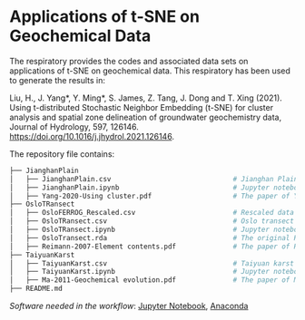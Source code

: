 # Applications of t-SNE on Geochemical Data

The respiratory provides the codes and associated data sets on applications of t-SNE on geochemical data. This respiratory has been used to generate the results in: 

Liu, H., J. Yang*, Y. Ming*, S. James, Z. Tang, J. Dong and T. Xing (2021). Using t-distributed Stochastic Neighbor Embedding (t-SNE) for cluster analysis and spatial zone delineation of groundwater geochemistry data, Journal of Hydrology, 597, 126146. https://doi.org/10.1016/j.jhydrol.2021.126146.

The repository file contains:

```bash
├── JianghanPlain                                         
│   ├── JianghanPlain.csv                              # Jianghan Plain groundwater data set 
│   ├── JianghanPlain.ipynb                            # Jupyter notebook in Python to generate the results
│   ├── Yang-2020-Using cluster.pdf                    # The paper of Yang et al. (2020)
├── OsloTRansect
│   ├── OsloFERROG_Rescaled.csv                        # Rescaled data for samples of plant materials FER and ROG 
│   ├── OsloTRansect.csv                               # Oslo transect data set 
│   ├── OsloTRansect.ipynb                             # Jupyter notebook in Python to generate the results
│   ├── OsloTransect.rda                               # The original R data downloaded from R package "rrcov"
│   ├── Reimann-2007-Element contents.pdf              # The paper of Reimann et al. (2007)
├── TaiyuanKarst
│   ├── TaiyuanKarst.csv                               # Taiyuan karst water data set 
│   ├── TaiyuanKarst.ipynb                             # Jupyter notebook in Python to generate the results
│   ├── Ma-2011-Geochemical evolution.pdf              # The paper of Ma et al. (2011)
├── README.md         
```

*Software needed in the workflow*: [Jupyter Notebook](https://jupyter.org), [Anaconda](https://www.anaconda.com)
